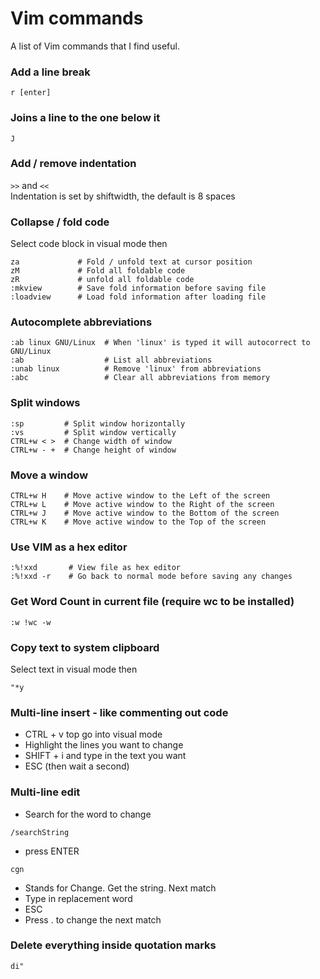 # Vim commands
A list of Vim commands that I find useful.

### Add a line break
```r [enter]```


### Joins a line to the one below it
```J```

### Add / remove indentation
```>>``` and ```<<```\
Indentation is set by shiftwidth, the default is 8 spaces


### Collapse / fold code
Select code block in visual mode then
```zf             # Fold the selected code
za             # Fold / unfold text at cursor position
zM             # Fold all foldable code
zR             # unfold all foldable code
:mkview        # Save fold information before saving file
:loadview      # Load fold information after loading file
```

### Autocomplete abbreviations
```
:ab linux GNU/Linux  # When 'linux' is typed it will autocorrect to GNU/Linux
:ab                  # List all abbreviations
:unab linux          # Remove 'linux' from abbreviations
:abc                 # Clear all abbreviations from memory
```

### Split windows
```
:sp         # Split window horizontally
:vs         # Split window vertically
CTRL+w < >  # Change width of window
CTRL+w - +  # Change height of window
```

### Move a window
```
CTRL+w H    # Move active window to the Left of the screen
CTRL+w L    # Move active window to the Right of the screen
CTRL+w J    # Move active window to the Bottom of the screen
CTRL+w K    # Move active window to the Top of the screen
```

### Use VIM as a hex editor
```
:%!xxd       # View file as hex editor
:%!xxd -r    # Go back to normal mode before saving any changes
```

### Get Word Count in current file (require wc to be installed)
```
:w !wc -w
```

### Copy text to system clipboard
Select text in visual mode then
```
"*y
```

### Multi-line insert - like commenting out code
- CTRL + v top go into visual mode
- Highlight the lines you want to change
- SHIFT + i and type in the text you want
- ESC (then wait a second)

### Multi-line edit
- Search for the word to change
```
/searchString
```
- press ENTER
```
cgn
```
- Stands for Change. Get the string. Next match
- Type in replacement word
- ESC
- Press . to change the next match

### Delete everything inside quotation marks
```
di"
```

